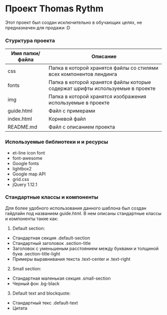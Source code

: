 # Проект Thomas Rythm   

Этот проект был создан исключительно в обучающих целях, не предназначен для продажи :D

### Стурктура проекта

Имя папки/файла | Описание
----------------| ---------------------
css             | Папка в которой хранятся файлы со стилями всех компонентов лендинга
fonts           | Папка в которой хранятся файлы которые содержат шрифты используемые в проекте
img             | Папка в которой хранятся изображения используемые в проекте
guide.html      | Файл с примерами
index.html      | Корневой файл
README.md       | Файл с описанием проекта

### Используемые библиотеки и и ресурсы

* et-line icon font
* font-awesome
* Google fonts
* lightbox2
* Google map API
* grid.css
* jQuery 1.12.1

### Стандартные классы и компоненты

Для более удобного использования данного шаблона был создан гайдлайн под названием guide.html. В нем описаны стандартные классы и компоненты такие как:

1. Default section:
  * Стандартная секция .default-section
  * Стандартный заголовок .section-title
  * Заголовок с уменьшеным расстоянием между буквами и толщиной букв .section-title-light
  * Примеры выравнивания текста .text-center и .text-right
2. Small section:      
  * Стандартная маленькая секция .small-section
  * Черный фон .bg-black
3. Default text and blockquote:
  * Стандартный текс .default-text
  * Цитата <blockquote class="blockquote"></blockquote>

                    